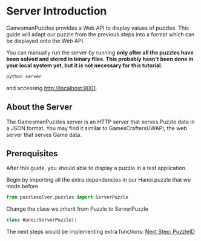 # Server Introduction
GamesmanPuzzles provides a Web API to display values of puzzles. This guide will adapt our puzzle from the previous steps into a format which can be displayed onto the Web API.

You can manually run the server by running **only after all the puzzles have been solved and stored in binary files. This probably hasn't been done in your local system yet, but it is not necessary for this tutorial.**
```python
python server
```
and accessing [http://localhost:9001](http://localhost:9001).

## About the Server

The GamesmanPuzzles server is an HTTP server that serves Puzzle data in a JSON format. You may find it similar to GamesCraftersUWAPI, the web server that serves Game data.

## Prerequisites

After this guide, you should able to display a puzzle in a test application.

Begin by importing all the extra dependencies in our Hanoi puzzle that we made before
```python
from puzzlesolver.puzzles import ServerPuzzle
```

Change the class we inherit from Puzzle to ServerPuzzle

```python
class Hanoi(ServerPuzzle):
```

The next steps would be implementing extra functions:
[Next Step: PuzzleID](08_PuzzleID.md)
